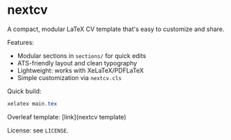 # nextcv

A compact, modular LaTeX CV template that's easy to customize and share.

Features:

- Modular sections in `sections/` for quick edits
- ATS-friendly layout and clean typography
- Lightweight: works with XeLaTeX/PDFLaTeX
- Simple customization via `nextcv.cls`

Quick build:

```powershell
xelatex main.tex
```

Overleaf template: [link](nextcv template)

License: see `LICENSE`.



